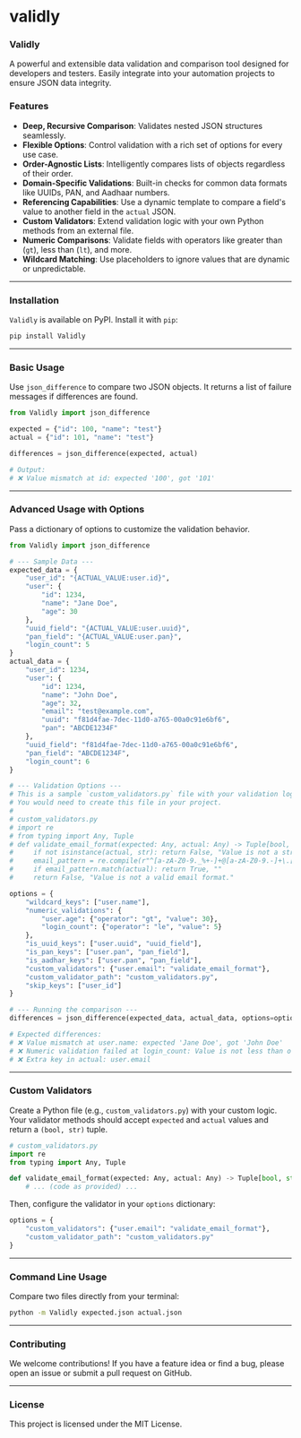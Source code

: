 # validly

### **Validly**

A powerful and extensible data validation and comparison tool designed for developers and testers. Easily integrate into your automation projects to ensure JSON data integrity.

### **Features**

  * **Deep, Recursive Comparison**: Validates nested JSON structures seamlessly.
  * **Flexible Options**: Control validation with a rich set of options for every use case.
  * **Order-Agnostic Lists**: Intelligently compares lists of objects regardless of their order.
  * **Domain-Specific Validations**: Built-in checks for common data formats like UUIDs, PAN, and Aadhaar numbers.
  * **Referencing Capabilities**: Use a dynamic template to compare a field's value to another field in the `actual` JSON.
  * **Custom Validators**: Extend validation logic with your own Python methods from an external file.
  * **Numeric Comparisons**: Validate fields with operators like greater than (`gt`), less than (`lt`), and more.
  * **Wildcard Matching**: Use placeholders to ignore values that are dynamic or unpredictable.

-----

### **Installation**

`Validly` is available on PyPI. Install it with `pip`:

```sh
pip install Validly
```

-----

### **Basic Usage**

Use `json_difference` to compare two JSON objects. It returns a list of failure messages if differences are found.

```python
from Validly import json_difference

expected = {"id": 100, "name": "test"}
actual = {"id": 101, "name": "test"}

differences = json_difference(expected, actual)

# Output:
# ❌ Value mismatch at id: expected '100', got '101'
```

-----

### **Advanced Usage with Options**

Pass a dictionary of options to customize the validation behavior.

```python
from Validly import json_difference

# --- Sample Data ---
expected_data = {
    "user_id": "{ACTUAL_VALUE:user.id}",
    "user": {
        "id": 1234,
        "name": "Jane Doe",
        "age": 30
    },
    "uuid_field": "{ACTUAL_VALUE:user.uuid}",
    "pan_field": "{ACTUAL_VALUE:user.pan}",
    "login_count": 5
}
actual_data = {
    "user_id": 1234,
    "user": {
        "id": 1234,
        "name": "John Doe",
        "age": 32,
        "email": "test@example.com",
        "uuid": "f81d4fae-7dec-11d0-a765-00a0c91e6bf6",
        "pan": "ABCDE1234F"
    },
    "uuid_field": "f81d4fae-7dec-11d0-a765-00a0c91e6bf6",
    "pan_field": "ABCDE1234F",
    "login_count": 6
}

# --- Validation Options ---
# This is a sample `custom_validators.py` file with your validation logic.
# You would need to create this file in your project.
#
# custom_validators.py
# import re
# from typing import Any, Tuple
# def validate_email_format(expected: Any, actual: Any) -> Tuple[bool, str]:
#     if not isinstance(actual, str): return False, "Value is not a string."
#     email_pattern = re.compile(r"^[a-zA-Z0-9._%+-]+@[a-zA-Z0-9.-]+\.[a-zA-Z]{2,}$")
#     if email_pattern.match(actual): return True, ""
#     return False, "Value is not a valid email format."

options = {
    "wildcard_keys": ["user.name"],
    "numeric_validations": {
        "user.age": {"operator": "gt", "value": 30},
        "login_count": {"operator": "le", "value": 5}
    },
    "is_uuid_keys": ["user.uuid", "uuid_field"],
    "is_pan_keys": ["user.pan", "pan_field"],
    "is_aadhar_keys": ["user.pan", "pan_field"],
    "custom_validators": {"user.email": "validate_email_format"},
    "custom_validator_path": "custom_validators.py",
    "skip_keys": ["user_id"]
}

# --- Running the comparison ---
differences = json_difference(expected_data, actual_data, options=options)

# Expected differences:
# ❌ Value mismatch at user.name: expected 'Jane Doe', got 'John Doe'
# ❌ Numeric validation failed at login_count: Value is not less than or equal to 5
# ❌ Extra key in actual: user.email
```

-----

### **Custom Validators**

Create a Python file (e.g., `custom_validators.py`) with your custom logic. Your validator methods should accept `expected` and `actual` values and return a `(bool, str)` tuple.

```python
# custom_validators.py
import re
from typing import Any, Tuple

def validate_email_format(expected: Any, actual: Any) -> Tuple[bool, str]:
    # ... (code as provided) ...
```

Then, configure the validator in your `options` dictionary:

```python
options = {
    "custom_validators": {"user.email": "validate_email_format"},
    "custom_validator_path": "custom_validators.py"
}
```

-----

### **Command Line Usage**

Compare two files directly from your terminal:

```sh
python -m Validly expected.json actual.json
```

-----

### **Contributing**

We welcome contributions\! If you have a feature idea or find a bug, please open an issue or submit a pull request on GitHub.

-----

### **License**

This project is licensed under the MIT License.
